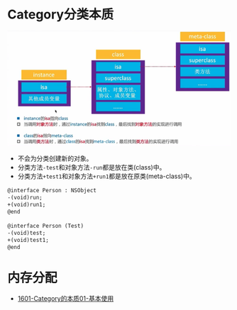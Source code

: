 # Category分类本质

<img src="/assets/images/tutorial/05.png "/>

* 不会为分类创建新的对象。
* 分类方法`-test`和对象方法`-run`都是放在类(class)中。
* 分类方法`+test1`和对象方法`+run1`都是放在原类(meta-class)中。

```objc
@interface Person : NSObject
-(void)run;
+(void)run1;
@end
 
@interface Person (Test)
-(void)test;
+(void)test1;
@end
```

# 内存分配

* [1601-Category的本质01-基本使用](https://www.bilibili.com/video/BV1ae411s7qo?p=181)
